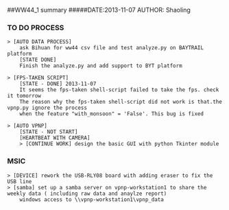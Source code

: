 ##WW44_1 summary
#####DATE:2013-11-07		AUTHOR: Shaoling

### TO DO PROCESS

	> [AUTO DATA PROCESS]
		ask Bihuan for ww44 csv file and test analyze.py on BAYTRAIL platform
		[STATE DONE]
		Finish the analyze.py and add support to BYT platform

	> [FPS-TAKEN SCRIPT]
		[STATE - DONE] 2013-11-07
		It seems the fps-taken shell-script failed to take the fps. check it tomorrow
		The reason why the fps-taken shell-script did not work is that.the vpnp.py ignore the process
		when the feature "with_monsoon" = 'False'. This bug is fixed

	> [AUTO VPNP]
		[STATE - NOT START]
		[HEARTBEAT WITH CAMERA]
		> [CONTINUE WORK] design the basic GUI with python Tkinter module

### MSIC
	> [DEVICE] rework the USB-RLY08 board with adding eraser to fix the USB line
	> [samba] set up a samba server on vpnp-workstation1 to share the weekly data ( including raw data and anaylze report)
		windows access to \\vpnp-workstation1\vpnp_data
